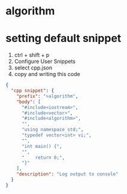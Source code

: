 # algorithm

# setting default snippet

1. ctrl + shift + p
2. Configure User Snippets
3. select cpp.json
4. copy and writing this code

```JSON
{
  "cpp snippet": {
    "prefix": ">algorithm",
    "body": [
      "#include<iostream>",
      "#include<vector>",
      "#include<algorithm>",
      "",
      "using namespace std;",
      "typedef vector<int> vi;",
      "",
      "int main() {",
      "",
      "    return 0;",
      "}"
    ],
    "description": "Log output to console"
  }
}

```
